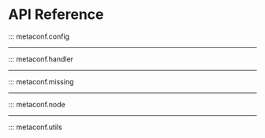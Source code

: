 # API Reference

::: metaconf.config

---

::: metaconf.handler

---

::: metaconf.missing

---

::: metaconf.node

---

::: metaconf.utils


